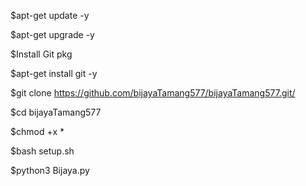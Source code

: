 $apt-get update -y





$apt-get upgrade -y 




$Install Git pkg



$apt-get install git -y



$git clone https://github.com/bijayaTamang577/bijayaTamang577.git/





$cd bijayaTamang577





$chmod +x *



$bash setup.sh



$python3 Bijaya.py
